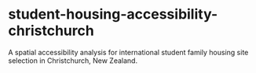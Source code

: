 # student-housing-accessibility-christchurch
A spatial accessibility analysis for international student family housing site selection in Christchurch, New Zealand.
